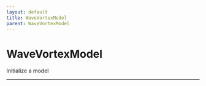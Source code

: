 ```yaml
---
layout: default
title: WaveVortexModel
parent: WaveVortexModel
---
```

#  WaveVortexModel

Initialize a model


---

